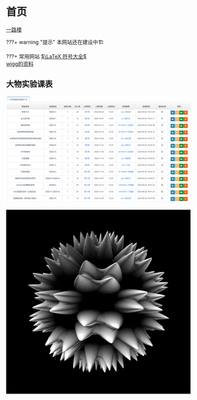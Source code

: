# 首页

[一路楼](https://www.cc98.org/topic/5396314)  

???+ warning "提示"
    本网站还在建设中🏗

???+ 常用网站
    [$\LaTeX 符号大全$](https://blog.csdn.net/YEN_CSDN/article/details/79966985)  
    [wjgg的资料](https://github.com/lhmd/ZJU-course/tree/master)



## 大物实验课表
![大物实验课表](.\大物实验课表.png)

![](image.jpg)
